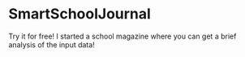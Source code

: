 # SmartSchoolJournal
Try it for free! I started a school magazine where you can get a brief analysis of the input data!
